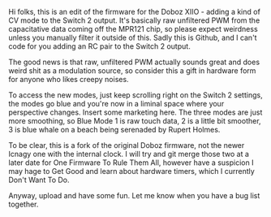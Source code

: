 Hi folks, this is an edit of the firmware for the Doboz XIIO - adding a kind of CV mode to the Switch 2 output. 
It's basically raw unfiltered PWM from the capacitative data coming off the MPR121 chip, so please expect weirdness unless you manually filter it outside of this. 
Sadly this is Github, and I can't code for you adding an RC pair to the Switch 2 output. 

The good news is that raw, unfiltered PWM actually sounds great and does weird shit as a modulation source, so consider this a gift in hardware form for anyone who likes creepy noises. 

To access the new modes, just keep scrolling right on the Switch 2 settings, the modes go blue and you're now in a liminal space where your perspective changes. Insert some marketing here. The three modes are just more smoothing, so Blue Mode 1 is raw touch data, 2 is a little bit smoother, 3 is blue whale on a beach being serenaded by Rupert Holmes. 

To be clear, this is a fork of the original Doboz firmware, not the newer Icnagy one with the internal clock. I will try and git merge those two at a later date for One Firmware To Rule Them All, however have a suspicion I may hage to Get Good and learn about hardware timers, which I currently Don't Want To Do. 

Anyway, upload and have some fun. Let me know when you have a bug list together. 
